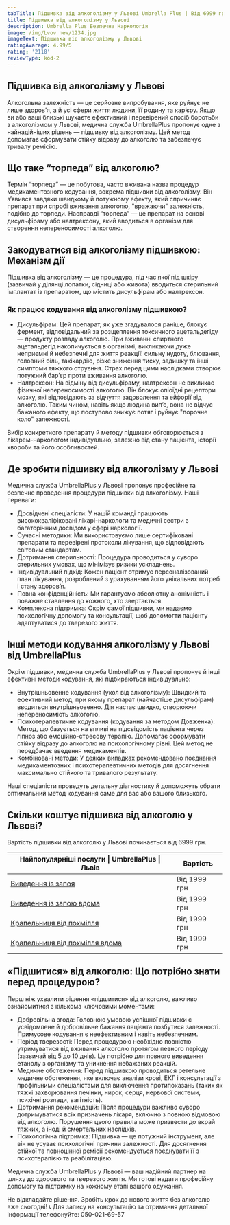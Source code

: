 ```yaml
---
tabTitle: Підшивка від алкоголізму у Львові Umbrella Plus | Від 6999 грн
title: Підшивка від алкоголізму у Львові
description: Umbrella Plus Безпечна Наркологія
image: /img/Lvov new/1234.jpg
imageText: Підшивка від алкоголізму у Львові
ratingAvarage: 4.99/5
rating: '2118'
reviewType: kod-2
---
```


## Підшивка від алкоголізму у Львові

Алкогольна залежність — це серйозне випробування, яке руйнує не лише здоров’я, а й усі сфери життя людини, її родину та кар’єру. Якщо ви або ваші близькі шукаєте ефективний і перевірений спосіб боротьби з алкоголізмом у Львові, медична служба UmbrellaPlus пропонує одне з найнадійніших рішень — підшивку від алкоголізму. Цей метод допомагає сформувати стійку відразу до алкоголю та забезпечує тривалу ремісію.

## Що таке “торпеда” від алкоголю?

Термін “торпеда” — це побутова, часто вживана назва процедур медикаментозного кодування, зокрема підшивки від алкоголізму. Він з’явився завдяки швидкому й потужному ефекту, який спричиняє препарат при спробі вживання алкоголю, "вражаючи" залежність, подібно до торпеди. Насправді “торпеда” — це препарат на основі дисульфіраму або налтрексону, який вводиться в організм для створення непереносимості алкоголю.

## Закодуватися від алкоголізму підшивкою: Механізм дії

Підшивка від алкоголізму — це процедура, під час якої під шкіру (зазвичай у ділянці лопатки, сідниці або живота) вводиться стерильний імплантат із препаратом, що містить дисульфірам або налтрексон.

### Як працює кодування від алкоголізму підшивкою?

* Дисульфірам: Цей препарат, як уже згадувалося раніше, блокує фермент, відповідальний за розщеплення токсичного ацетальдегіду — продукту розпаду алкоголю. При вживанні спиртного ацетальдегід накопичується в організмі, викликаючи дуже неприємні й небезпечні для життя реакції: сильну нудоту, блювання, головний біль, тахікардію, різке зниження тиску, задишку та інші симптоми тяжкого отруєння. Страх перед цими наслідками створює потужний бар’єр проти вживання алкоголю. 
* Налтрексон: На відміну від дисульфіраму, налтрексон не викликає фізичної непереносимості алкоголю. Він блокує опіоїдні рецептори мозку, які відповідають за відчуття задоволення та ейфорії від алкоголю. Таким чином, навіть якщо людина вип’є, вона не відчує бажаного ефекту, що поступово знижує потяг і руйнує "порочне коло" залежності. 

Вибір конкретного препарату й методу підшивки обговорюється з лікарем-наркологом індивідуально, залежно від стану пацієнта, історії хвороби та його особливостей.

## Де зробити підшивку від алкоголізму у Львові

Медична служба UmbrellaPlus у Львові пропонує професійне та безпечне проведення процедури підшивки від алкоголізму. Наші переваги:

* Досвідчені спеціалісти: У нашій команді працюють висококваліфіковані лікарі-наркологи та медичні сестри з багаторічним досвідом у сфері наркології. 
* Сучасні методики: Ми використовуємо лише сертифіковані препарати та перевірені протоколи лікування, що відповідають світовим стандартам. 
* Дотримання стерильності: Процедура проводиться у суворо стерильних умовах, що мінімізує ризики ускладнень. 
* Індивідуальний підхід: Кожен пацієнт отримує персоналізований план лікування, розроблений з урахуванням його унікальних потреб і стану здоров’я. 
* Повна конфіденційність: Ми гарантуємо абсолютну анонімність і поважне ставлення до кожного, хто звертається. 
* Комплексна підтримка: Окрім самої підшивки, ми надаємо психологічну допомогу та консультації, щоб допомогти пацієнту адаптуватися до тверезого життя. 

## Інші методи кодування алкоголізму у Львові від UmbrellaPlus

Окрім підшивки, медична служба UmbrellaPlus у Львові пропонує й інші ефективні методи кодування, які підбираються індивідуально:

* Внутрішньовенне кодування (укол від алкоголізму): Швидкий та ефективний метод, при якому препарат (найчастіше дисульфірам) вводиться внутрішньовенно. Дія настає швидко, створюючи непереносимість алкоголю. 
* Психотерапевтичне кодування (кодування за методом Довженка): Метод, що базується на впливі на підсвідомість пацієнта через гіпноз або емоційно-стресову терапію. Допомагає сформувати стійку відразу до алкоголю на психологічному рівні. Цей метод не передбачає введення медикаментів. 
* Комбіновані методи: У деяких випадках рекомендовано поєднання медикаментозних і психотерапевтичних методів для досягнення максимально стійкого та тривалого результату. 

Наші спеціалісти проведуть детальну діагностику й допоможуть обрати оптимальний метод кодування саме для вас або вашого близького.

## Скільки коштує підшивка від алкоголю у Львові?

Вартість підшивки від алкоголю у Львові починається від 6999 грн.

| Найпопулярніші послуги \| UmbrellaPlus \| Львів                                                                 | Вартість     |
| --------------------------------------------------------------------------------------------------------------- | ------------ |
| [Виведення із запоя](https://umbrella-plus.com.ua/uk/lviv/vivod-iz-zapoia-lvov-ua/)                             | Від 1999 грн |
| [Виведення із запою вдома](https://umbrella-plus.com.ua/uk/lviv/vivod-iz-zapoia-na-domy-lv%D1%96v-ua/)          | Від 1999 грн |
| [Крапельниця від похмілля](https://umbrella-plus.com.ua/uk/lviv/kapelnica_ot_alkogola_lvov/)                    | Від 1999 грн |
| [Крапельниця від похмілля вдома](https://umbrella-plus.com.ua/uk/lviv/kapelnica_ot_alkogola_na-domy-lv%D1%96v/) | Від 1999 грн |

## «Підшитися» від алкоголю: Що потрібно знати перед процедурою?

Перш ніж ухвалити рішення «підшитися» від алкоголю, важливо ознайомитися з кількома ключовими моментами:

* Добровільна згода: Головною умовою успішної підшивки є усвідомлене й добровільне бажання пацієнта позбутися залежності. Примусове кодування є неефективним і навіть небезпечним. 
* Період тверезості: Перед процедурою необхідно повністю утримуватися від вживання алкоголю протягом певного періоду (зазвичай від 5 до 10 днів). Це потрібно для повного виведення етанолу з організму та уникнення небажаних реакцій. 
* Медичне обстеження: Перед підшивкою проводиться ретельне медичне обстеження, яке включає аналізи крові, ЕКГ і консультації з профільними спеціалістами для виключення протипоказань (таких як тяжкі захворювання печінки, нирок, серця, нервової системи, психічні розлади, вагітність). 
* Дотримання рекомендацій: Після процедури важливо суворо дотримуватися всіх призначень лікаря, включно з повною відмовою від алкоголю. Порушення цього правила може призвести до вкрай тяжких, а іноді й смертельних наслідків. 
* Психологічна підтримка: Підшивка — це потужний інструмент, але він не усуває психологічні причини залежності. Для досягнення стійкої та повноцінної ремісії рекомендується поєднувати її з психотерапією та реабілітацією. 

Медична служба UmbrellaPlus у Львові — ваш надійний партнер на шляху до здорового та тверезого життя. Ми готові надати професійну допомогу та підтримку на кожному етапі вашого одужання.

Не відкладайте рішення. Зробіть крок до нового життя без алкоголю вже сьогодні!
 📞 Для запису на консультацію та отримання детальної інформації телефонуйте: 050-021-69-57
